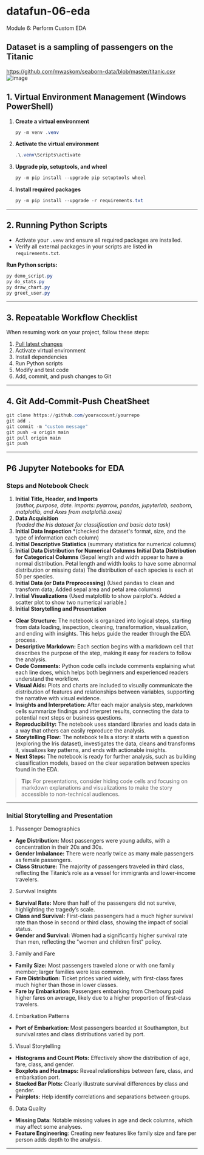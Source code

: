 # datafun-06-eda
Module 6: Perform Custom EDA

## Dataset is a sampling of passengers on the Titanic
https://github.com/mwaskom/seaborn-data/blob/master/titanic.csv 
![image](https://github.com/user-attachments/assets/3fc2be56-b3a5-4514-8266-86e38204f0f4)

## 1. Virtual Environment Management (Windows PowerShell)

1. **Create a virtual environment**
   ```powershell
   py -m venv .venv
   ```

2. **Activate the virtual environment**
   ```powershell
   .\.venv\Scripts\activate
   ```

3. **Upgrade pip, setuptools, and wheel**
   ```powershell
   py -m pip install --upgrade pip setuptools wheel
   ```

4. **Install required packages**
   ```powershell
   py -m pip install --upgrade -r requirements.txt
   ```

---

## 2. Running Python Scripts

- Activate your `.venv` and ensure all required packages are installed.
- Verify all external packages in your scripts are listed in `requirements.txt`.

**Run Python scripts:**
```powershell
py demo_script.py
py do_stats.py
py draw_chart.py
py greet_user.py
```

---

## 3. Repeatable Workflow Checklist

When resuming work on your project, follow these steps:

1. [Pull latest changes](https://github.com/denisecase/pro-analytics-01/tree/main/03-repeatable-workflow)
2. Activate virtual environment
3. Install dependencies
4. Run Python scripts
5. Modify and test code
6. Add, commit, and push changes to Git

---

## 4. Git Add-Commit-Push CheatSheet

```powershell
git clone https://github.com/youraccount/yourrepo
git add .
git commit -m "custom message"
git push -u origin main
git pull origin main
git push
```

---

## P6 Jupyter Notebooks for EDA

### Steps and Notebook Check

1. **Initial Title, Header, and Imports**  
   *(author, purpose, date.  imports: pyarrow, pandas, jupyterlab, seaborn, matplotlib, and Axes from matplotlib.axes)*
2. **Data Acquisition**  
   *(loaded the Iris dataset for classification and basic data task)*
3. **Initial Data Inspection**
   *(checked the dataset's format, size, and the type of information each column)
4. **Initial Descriptive Statistics**
   (summary statistics for numerical columns)
5. **Initial Data Distribution for Numerical Columns**
   **Initial Data Distribution for Categorical Columns**
   (Sepal length and width appear to have a normal distribution. Petal length and width looks to have some abnormal distribution or missing data)
   The distribution of each species is each at 50 per species.
6. **Initial Data (or Data Preprocessing)**
   (Used pandas to clean and transform data; Added sepal area and petal area columns)
7. **Initial Visualizations**
   (Used matplotlib to show pairplot's.  Added a scatter plot to show two numerical variable.)
8. **Initial Storytelling and Presentation**

- **Clear Structure:** The notebook is organized into logical steps, starting from data loading, inspection, cleaning, transformation, visualization, and ending with insights. This helps guide the reader through the EDA process.
- **Descriptive Markdown:** Each section begins with a markdown cell that describes the purpose of the step, making it easy for readers to follow the analysis.
- **Code Comments:** Python code cells include comments explaining what each line does, which helps both beginners and experienced readers understand the workflow.
- **Visual Aids:** Plots and charts are included to visually communicate the distribution of features and relationships between variables, supporting the narrative with visual evidence.
- **Insights and Interpretation:** After each major analysis step, markdown cells summarize findings and interpret results, connecting the data to potential next steps or business questions.
- **Reproducibility:** The notebook uses standard libraries and loads data in a way that others can easily reproduce the analysis.
- **Storytelling Flow:** The notebook tells a story: it starts with a question (exploring the Iris dataset), investigates the data, cleans and transforms it, visualizes key patterns, and ends with actionable insights.
- **Next Steps:** The notebook is ready for further analysis, such as building classification models, based on the clear separation between species found in the EDA.

> **Tip:** For presentations, consider hiding code cells and focusing on markdown explanations and visualizations to make the story accessible to non-technical audiences.

---

### Initial Storytelling and Presentation

1. Passenger Demographics
- **Age Distribution:** Most passengers were young adults, with a concentration in their 20s and 30s.
- **Gender Imbalance:** There were nearly twice as many male passengers as female passengers.
- **Class Structure:** The majority of passengers traveled in third class, reflecting the Titanic’s role as a vessel for immigrants and lower-income travelers.
2. Survival Insights
- **Survival Rate:** More than half of the passengers did not survive, highlighting the tragedy’s scale.
- **Class and Survival:** First-class passengers had a much higher survival rate than those in second or third class, showing the impact of social status.
- **Gender and Survival:** Women had a significantly higher survival rate than men, reflecting the "women and children first" policy.
3. Family and Fare
- **Family Size:** Most passengers traveled alone or with one family member; larger families were less common.
- **Fare Distribution:** Ticket prices varied widely, with first-class fares much higher than those in lower classes.
- **Fare by Embarkation:** Passengers embarking from Cherbourg paid higher fares on average, likely due to a higher proportion of first-class travelers.
4. Embarkation Patterns
- **Port of Embarkation:** Most passengers boarded at Southampton, but survival rates and class distributions varied by port.
5. Visual Storytelling
- **Histograms and Count Plots:** Effectively show the distribution of age, fare, class, and gender.
- **Boxplots and Heatmaps:** Reveal relationships between fare, class, and embarkation port.
- **Stacked Bar Plots:** Clearly illustrate survival differences by class and gender.
- **Pairplots:** Help identify correlations and separations between groups.
6. Data Quality
- **Missing Data:** Notable missing values in age and deck columns, which may affect some analyses.
- **Feature Engineering**: Creating new features like family size and fare per person adds depth to the analysis.

---
